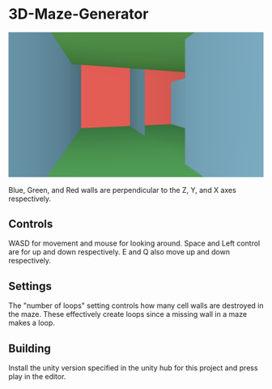 # 3D-Maze-Generator
<img src="https://github.com/ethroz/3D-Maze-Generator/blob/master/Images/Maze.png?raw=true" alt="Maze">

Blue, Green, and Red walls are perpendicular to the Z, Y, and X axes respectively. 

<h2>Controls</h2>
WASD for movement and mouse for looking around. Space and Left control are for up and down respectively. E and Q also move up and down respectively.

<h2>Settings</h2>
The "number of loops" setting controls how many cell walls are destroyed in the maze. These effectively create loops since a missing wall in a maze makes a loop.

<h2>Building</h2>
Install the unity version specified in the unity hub for this project and press play in the editor.
